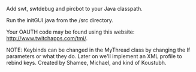 Add swt, swtdebug and pircbot to your Java classpath.

Run the initGUI.java from the /src directory.

Your OAUTH code may be found using this website: http://www.twitchapps.com/tmi/.

NOTE: Keybinds can be changed in the MyThread class by changing the If parameters or what they do. Later on we'll implement an XML profile to rebind keys.
 Created by Shamee, Michael, and kind of Koustubh.